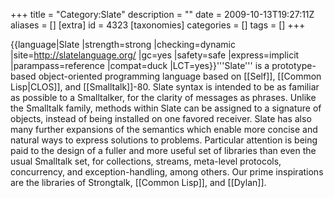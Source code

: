 +++
title = "Category:Slate"
description = ""
date = 2009-10-13T19:27:11Z
aliases = []
[extra]
id = 4323
[taxonomies]
categories = []
tags = []
+++

{{language|Slate
|strength=strong
|checking=dynamic
|site=http://slatelanguage.org/
|gc=yes
|safety=safe
|express=implicit
|parampass=reference
|compat=duck
|LCT=yes}}'''Slate''' is a prototype-based object-oriented programming language based on [[Self]], [[Common Lisp|CLOS]], and [[Smalltalk]]-80. Slate syntax is intended to be as familiar as possible to a Smalltalker, for the clarity of messages as phrases. Unlike the Smalltalk family, methods within Slate can be assigned to a signature of objects, instead of being installed on one favored receiver. Slate has also many further expansions of the semantics which enable more concise and natural ways to express solutions to problems. Particular attention is being paid to the design of a fuller and more useful set of libraries than even the usual Smalltalk set, for collections, streams, meta-level protocols, concurrency, and exception-handling, among others. Our prime inspirations are the libraries of Strongtalk, [[Common Lisp]], and [[Dylan]].
<br clear="all"/>
